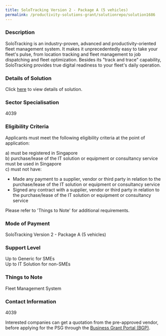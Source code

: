 ```yaml
---
title: SoloTracking Version 2 - Package A (5 vehicles)
permalink: /productivity-solutions-grant/solutionrepo/solution1686
---
```


### Description

SoloTracking is an industry-proven, advanced and productivity-oriented fleet management system. It makes it unprecedentedly easy to take your fleet's pulse, from location tracking and fleet management to job dispatching and fleet optimization. Besides its "track and trace" capability, SoloTracking provides true digital readiness to your fleet's daily operation.

### Details of Solution

Click <a href='Solo Pte. Ltd.' target='_blank' rel='noopener'>here</a> to view details of solution.

### Sector Specialisation

 4039 

### Eligibility Criteria

Applicants must meet the following eligibility criteria at the point of application:

a) must be registered in Singapore <br>
b) purchase/lease of the IT solution or equipment or consultancy service must be used in Singapore <br>
c) must not have:
- Made any payment to a supplier, vendor or third party in relation to the purchase/lease of the IT solution or equipment or consultancy service
- Signed any contract with a supplier, vendor or third party in relation to the purchase/lease of the IT solution or equipment or consultancy service

Please refer to 'Things to Note' for additional requirements.

### Mode of Payment
SoloTracking Version 2 - Package A (5 vehicles)

### Support Level
Up to Generic for SMEs <br>
Up to IT Solution for non-SMEs

### Things to Note
Fleet Management System

### Contact Information
4039

Interested companies can get a quotation from the pre-approved vendor, before applying for the PSG through the <a target='_blank' rel='noopener' href='https://www.businessgrants.gov.sg/'>Business Grant Portal (BGP)</a>.
